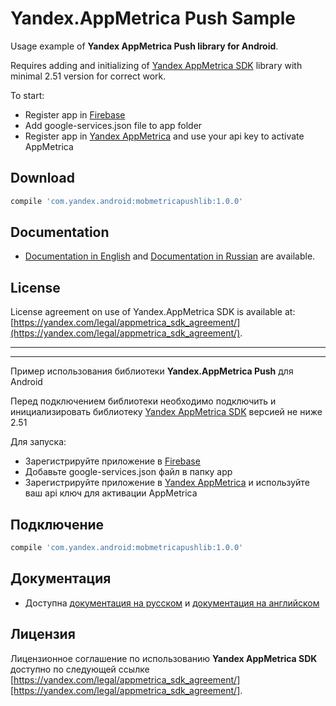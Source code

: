 Yandex.AppMetrica Push Sample
=====

Usage example of **Yandex AppMetrica Push library for Android**.

Requires adding and initializing of [Yandex AppMetrica SDK][1] library with minimal 2.51 version for correct work.

To start:
  * Register app in [Firebase](https://console.firebase.google.com)
  * Add google-services.json file to app folder
  * Register app in [Yandex AppMetrica](https://appmetrica.yandex.com) and use your api key to activate AppMetrica

Download
--------

```groovy
compile 'com.yandex.android:mobmetricapushlib:1.0.0'
```

Documentation
---------------------------
* [Documentation in English][2] and [Documentation in Russian][3] are available.

License
---------

License agreement on use of Yandex.AppMetrica SDK is available at: [https://yandex.com/legal/appmetrica_sdk_agreement/](https://yandex.com/legal/appmetrica_sdk_agreement/).

-------------
-------------

Пример использования библиотеки **Yandex.AppMetrica Push** для Android

Перед подключением библиотеки необходимо подключить и инициализировать библиотеку [Yandex AppMetrica SDK][1] версией не ниже 2.51

Для запуска:
  * Зарегистрируйте приложение в [Firebase](https://console.firebase.google.com)
  * Добавьте google-services.json файл в папку app
  * Зарегистрируйте приложение в [Yandex AppMetrica](https://appmetrica.yandex.com) и используйте ваш api ключ для активации AppMetrica

Подключение
--------

```groovy
compile 'com.yandex.android:mobmetricapushlib:1.0.0'
```

Документация
---------------------------
* Доступна [документация на русском][3] и [документация на английском][2]

Лицензия
---------

Лицензионное соглашение по использованию **Yandex AppMetrica SDK** доступно по следующей ссылке [https://yandex.com/legal/appmetrica_sdk_agreement/][https://yandex.com/legal/appmetrica_sdk_agreement/].

[1]: https://github.com/yandexmobile/metrica-sdk-android
[2]: https://tech.yandex.com/metrica-mobile-sdk/doc/mobile-sdk-dg/push/android-initialize-docpage/
[3]: https://tech.yandex.ru/metrica-mobile-sdk/doc/mobile-sdk-dg/push/android-initialize-docpage/